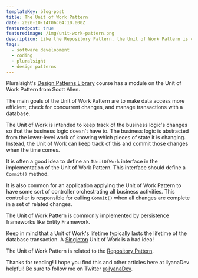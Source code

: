 ```yaml
---
templateKey: blog-post
title: The Unit of Work Pattern
date: 2020-10-14T06:04:10.000Z
featuredpost: true
featuredimage: /img/unit-work-pattern.png
description: Like the Repository Pattern, the Unit of Work Pattern is commonly found in data access applications. The Unit of Work provides a means of keeping track of changes to objects from a database (or other data store), so that the application can send the proper information back to the database when the time comes to save those changes.
tags:
  - software development
  - coding
  - pluralsight
  - design patterns
---
```


Pluralsight's [Design Patterns Library](https://app.pluralsight.com/library/courses/patterns-library/table-of-contents) course has a module on the Unit of Work Pattern from Scott Allen.

The main goals of the Unit of Work Pattern are to make data access more efficient, check for concurrent changes, and manage transactions with a database.

The Unit of Work is intended to keep track of the business logic's changes so that the business logic doesn't have to. The business logic is abstracted from the lower-level work of knowing which pieces of state it is changing. Instead, the Unit of Work can keep track of this and commit those changes when the time comes.

It is often a good idea to define an `IUnitOfWork` interface in the implementation of the Unit of Work Pattern. This interface should define a `Commit()` method.

It is also common for an application applying the Unit of Work Pattern to have some sort of controller orchestrating all business activities. This controller is responsible for calling `Commit()` when all changes are complete in a set of related changes.

The Unit of Work Pattern is commonly implemented by persistence frameworks like Entity Framework.

Keep in mind that a Unit of Work's lifetime typically lasts the lifetime of the database transaction. A [Singleton](https://ilyana.dev/blog/2020-08-18-singleton-pattern/) Unit of Work is a bad idea!

The Unit of Work Pattern is related to the [Repository Pattern](https://ilyana.dev/blog/2020-10-12-repository-pattern/).

Thanks for reading! I hope you find this and other articles here at ilyanaDev helpful! Be sure to follow me on Twitter [@ilyanaDev](https://twitter.com/ilyanaDev).
